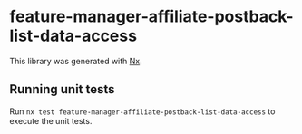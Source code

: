 # feature-manager-affiliate-postback-list-data-access

This library was generated with [Nx](https://nx.dev).

## Running unit tests

Run `nx test feature-manager-affiliate-postback-list-data-access` to execute the unit tests.
